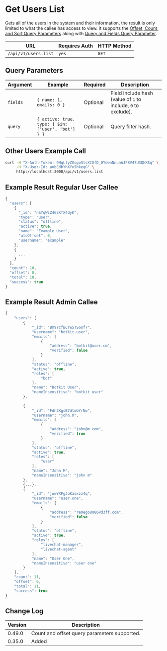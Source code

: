 # Get Users List

Gets all of the users in the system and their information, the result is only limited to what the callee has access to view. It supports the [Offset, Count, and Sort Query Parameters](../../pagination.md) along with [Query and Fields Query Parameter](../../query-and-fields-info.md).

| URL                  | Requires Auth | HTTP Method |
| -------------------- | ------------- | ----------- |
| `/api/v1/users.list` | `yes`         | `GET`       |

## Query Parameters

| Argument | Example                                            | Required | Description                                                   |
| -------- | -------------------------------------------------- | -------- | ------------------------------------------------------------- |
| `fields` | `{ name: 1, emails: 0 }`                           | Optional | Field include hash (value of `1` to include, `0` to exclude). |
| `query`  | `{ active: true, type: { $in: ['user', 'bot'] } }` | Optional | Query filter hash.                                            |

## Other Users Example Call

```bash
curl -H "X-Auth-Token: 9HqLlyZOugoStsXCUfD_0YdwnNnunAJF8V47U3QHXSq" \
     -H "X-User-Id: aobEdbYhXfu5hkeqG" \
     http://localhost:3000/api/v1/users.list
```

## Example Result Regular User Callee

```javascript
{
  "users": [
    {
      "_id": "nSYqWzZ4GsKTX4dyK",
      "type": "user",
      "status": "offline",
      "active": true,
      "name": "Example User",
      "utcOffset": 0,
      "username": "example"
    },
    {
      ...
    }
  ],
  "count": 10,
  "offset": 0,
  "total": 10,
  "success": true
}
```

## Example Result Admin Callee

```javascript
{
    "users": [
        {
            "_id": "Bm9YcfBCrwSTSGof7",
            "username": "botkit.user",
            "emails": [
                {
                    "address": "botkit@user.cm",
                    "verified": false
                }
            ],
            "status": "offline",
            "active": true,
            "roles": [
                "bot"
            ],
            "name": "Botkit User",
            "nameInsensitive": "botkit user"
        },
        
        {
            "_id": "Fdh2KgsB7dtwbYrNw",
            "username": "john.m",
            "emails": [
                {
                    "address": "john@m.com",
                    "verified": true
                }
            ],
            "status": "offline",
            "active": true,
            "roles": [
                "user"
            ],
            "name": "John M",
            "nameInsensitive": "john m"
        },
        {...},
        {
            "_id": "jowYXPgJoKaoxzz4q",
            "username": "user.one",
            "emails": [
                {
                    "address": "remego8086@d3ff.com",
                    "verified": false
                }
            ],
            "status": "offline",
            "active": true,
            "roles": [
                "livechat-manager",
                "livechat-agent"
            ],
            "name": "User One",
            "nameInsensitive": "user one"
        }
    ],
    "count": 11,
    "offset": 0,
    "total": 11,
    "success": true
}
```

## Change Log

| Version | Description                                  |
| ------- | -------------------------------------------- |
| 0.49.0  | Count and offset query parameters supported. |
| 0.35.0  | Added                                        |
